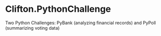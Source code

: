 # Clifton.PythonChallenge
Two Python Challenges: PyBank (analyzing financial records) and PyPoll (summarizing voting data)
